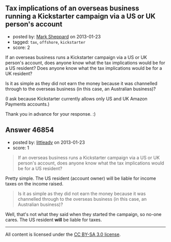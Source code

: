 ## Tax implications of an overseas business running a Kickstarter campaign via a US or UK person's account

- posted by: [Mark Sheppard](https://stackexchange.com/users/-1/23674-mark-sheppard) on 2013-01-23
- tagged: `tax`, `offshore`, `kickstarter`
- score: 2

If an overseas business runs a Kickstarter campaign via a US or UK person's account, does anyone know what the tax implications would be for a US resident? Does anyone know what the tax implications would be for a UK resident?

Is it as simple as they did not earn the money because it was channelled through to the overseas business (in this case, an Australian business)?

(I ask because Kickstarter currently allows only US and UK Amazon Payments accounts.)

Thank you in advance for your response.  :)


## Answer 46854

- posted by: [littleadv](https://stackexchange.com/users/-1/13808-littleadv) on 2013-01-23
- score: 1

> If an overseas business runs a Kickstarter campaign via a US or UK
> person's account, does anyone know what the tax implications would be
> for a US resident?

Pretty simple. The US resident (account owner) will be liable for income taxes on the income raised.

> Is it as simple as they did not earn the money because it was
> channelled through to the overseas business (in this case, an
> Australian business)?

Well, that's not what they said when they started the campaign, so no-one cares. The US resident **will** be liable for taxes.



---

All content is licensed under the [CC BY-SA 3.0 license](https://creativecommons.org/licenses/by-sa/3.0/).
